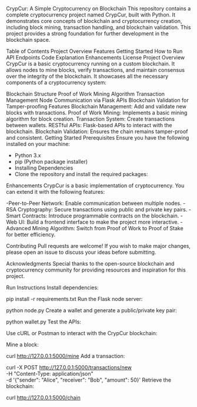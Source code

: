 

CrypCur: A Simple Cryptocurrency on Blockchain
This repository contains a complete cryptocurrency project named CrypCur, built with Python. It demonstrates core concepts of blockchain and cryptocurrency creation, including block mining, transaction handling, and blockchain validation. This project provides a strong foundation for further development in the blockchain space.

Table of Contents
Project Overview
Features
Getting Started
How to Run
API Endpoints
Code Explanation
Enhancements
License
Project Overview
CrypCur is a basic cryptocurrency running on a custom blockchain. It allows nodes to mine blocks, verify transactions, and maintain consensus over the integrity of the blockchain. It showcases all the necessary components of a cryptocurrency system:

Blockchain Structure
Proof of Work Mining Algorithm
Transaction Management
Node Communication via Flask APIs
Blockchain Validation for Tamper-proofing
Features
Blockchain Management: Add and validate new blocks with transactions.
Proof of Work Mining: Implements a basic mining algorithm for block creation.
Transaction System: Create transactions between wallets.
RESTful APIs: Flask-based APIs to interact with the blockchain.
Blockchain Validation: Ensures the chain remains tamper-proof and consistent.
Getting Started
Prerequisites
Ensure you have the following installed on your machine:

- Python 3.x
- pip (Python package installer)
- Installing Dependencies
- Clone the repository and install the required packages:



Enhancements
CrypCur is a basic implementation of cryptocurrency. You can extend it with the following features:

-Peer-to-Peer Network: Enable communication between multiple nodes.
-RSA Cryptography: Secure transactions using public and private key pairs.
-Smart Contracts: Introduce programmable contracts on the blockchain.
-Web UI: Build a frontend interface to make the project more interactive.
-Advanced Mining Algorithm: Switch from Proof of Work to Proof of Stake for better efficiency.


Contributing
Pull requests are welcome! If you wish to make major changes, please open an issue to discuss your ideas before submitting.

Acknowledgments
Special thanks to the open-source blockchain and cryptocurrency community for providing resources and inspiration for this project.

Run Instructions
Install dependencies:


pip install -r requirements.txt
Run the Flask node server:

python node.py
Create a wallet and generate a public/private key pair:


python wallet.py
Test the APIs:

Use cURL or Postman to interact with the CrypCur blockchain:

Mine a block:


curl http://127.0.0.1:5000/mine
Add a transaction:


curl -X POST http://127.0.0.1:5000/transactions/new \
-H "Content-Type: application/json" \
-d '{"sender": "Alice", "receiver": "Bob", "amount": 50}'
Retrieve the blockchain:


curl http://127.0.0.1:5000/chain
